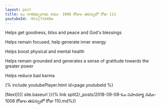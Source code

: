 ```yaml
---
layout: post
title: ఓం నాకథఞ్చరాయ నమః- 1008 రోజుల తపస్సులో రోజు 111
youtubeId: -KCoj7sbX6w
---
```

 
 
Helps get goodness, bliss and peace and God's blessings
 
Helps remain focused, help generate inner energy 
 
Helps boost physical and mental health 
 
Helps remain grounded and generates a sense of gratitude towards the greater power 
 
Helps reduce bad karma
 
 
 
 


{% include youtubePlayer.html id=page.youtubeId %}
 
[Next]({{ site.baseurl }}{% link  split2/_posts/2018-09-08-ఓం సహచర్యా నమః- 1008 రోజుల తపస్సులో రోజు 110.md%})
 
